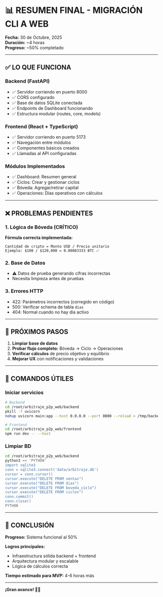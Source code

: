 # 📊 RESUMEN FINAL - MIGRACIÓN CLI A WEB

**Fecha:** 30 de Octubre, 2025  
**Duración:** ~4 horas  
**Progreso:** ~50% completado

---

## ✅ LO QUE FUNCIONA

### Backend (FastAPI)
- ✅ Servidor corriendo en puerto 8000
- ✅ CORS configurado
- ✅ Base de datos SQLite conectada
- ✅ Endpoints de Dashboard funcionando
- ✅ Estructura modular (routes, core, models)

### Frontend (React + TypeScript)
- ✅ Servidor corriendo en puerto 5173
- ✅ Navegación entre módulos
- ✅ Componentes básicos creados
- ✅ Llamadas al API configuradas

### Módulos Implementados
- ✅ Dashboard: Resumen general
- ✅ Ciclos: Crear y gestionar ciclos
- ✅ Bóveda: Agregar/retirar capital
- ✅ Operaciones: Días operativos con cálculos

---

## ❌ PROBLEMAS PENDIENTES

### 1. Lógica de Bóveda (CRÍTICO)
**Fórmula correcta implementada:**
```
Cantidad de cripto = Monto USD / Precio unitario
Ejemplo: $100 / $120,000 = 0.00083333 BTC ✅
```

### 2. Base de Datos
- ⚠️ Datos de prueba generando cifras incorrectas
- Necesita limpieza antes de pruebas

### 3. Errores HTTP
- 422: Parámetros incorrectos (corregido en código)
- 500: Verificar schema de tabla `dias`
- 404: Normal cuando no hay día activo

---

## 🔧 PRÓXIMOS PASOS

1. **Limpiar base de datos**
2. **Probar flujo completo:** Bóveda → Ciclo → Operaciones
3. **Verificar cálculos** de precio objetivo y equilibrio
4. **Mejorar UX** con notificaciones y validaciones

---

## 📝 COMANDOS ÚTILES

### Iniciar servicios
```bash
# Backend
cd /root/arbitraje_p2p_web/backend
pkill -f uvicorn
nohup uvicorn main:app --host 0.0.0.0 --port 8000 --reload > /tmp/backend.log 2>&1 &

# Frontend
cd /root/arbitraje_p2p_web/frontend
npm run dev -- --host
```

### Limpiar BD
```bash
cd /root/arbitraje_p2p_web/backend
python3 << 'PYTHON'
import sqlite3
conn = sqlite3.connect('data/arbitraje.db')
cursor = conn.cursor()
cursor.execute("DELETE FROM ventas")
cursor.execute("DELETE FROM dias")
cursor.execute("DELETE FROM boveda_ciclo")
cursor.execute("DELETE FROM ciclos")
conn.commit()
conn.close()
PYTHON
```

---

## 🎯 CONCLUSIÓN

**Progreso:** Sistema funcional al 50%

**Logros principales:**
- Infraestructura sólida backend + frontend
- Arquitectura modular y escalable
- Lógica de cálculos correcta

**Tiempo estimado para MVP:** 4-6 horas más

---

**¡Gran avance! 💪🚀**
